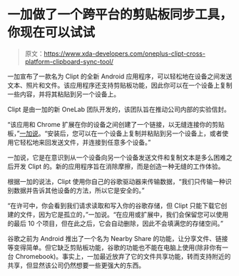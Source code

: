 # 一加做了一个跨平台的剪贴板同步工具，你现在可以试试

> 原文：<https://www.xda-developers.com/oneplus-clipt-cross-platform-clipboard-sync-tool/>

一加宣布了一款名为 Clipt 的全新 Android 应用程序，可以轻松地在设备之间发送文本、照片和文件。该应用程序还支持剪贴板功能，因此你可以在一个设备上复制一些内容，并将其粘贴到另一个设备上。

Clipt 是由一加的新 OneLab 团队开发的，该团队旨在推动公司内部的实验信封。

“该应用和 Chrome 扩展在你的设备之间创建了一个链接，以无缝连接你的剪贴板，”[一加说](https://forums.oneplus.com/threads/introducing-clipt-a-new-app-by-onelab.1434119/)。“安装后，您可以在一个设备上复制并粘贴到另一个设备上，或者使用它轻松地来回发送文件，并连接到任意多个设备。”

一加说，它是在意识到从一个设备向另一个设备发送文件和复制文本是多么困难之后开发 Clipt 的。新的应用程序旨在消除摩擦，而是创造一种无缝的工作体验。

根据一加的说法，Clipt 使用你自己的谷歌驱动器来传输数据，“我们只传输一种识别数据并告诉其他设备的方法，所以它是安全的。”

“在许可中，你会看到我们请求读取和写入你的谷歌存储，但 Clipt 只能下载它创建的文件，因为它是孤立的，”一加说。“在应用或扩展中，我们会保留您可以使用的最后 10 个项目，但在此之后，它会自动删除，因此不会填满您的存储空间。”

谷歌之前为 Android 推出了一个名为 Nearby Share 的功能，让分享文件、链接等变得简单。但它缺乏剪贴板功能，谷歌的功能也不能在电脑上使用(除非你有一台 Chromebook)。事实上，一加最近放弃了它的文件共享功能，转而支持附近的共享，但显然该公司仍然想要一些更强大的东西。